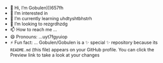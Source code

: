 - 👋 Hi, I’m Gobulen)))657fh
- 👀 I’m interested in 
- 🌱 I’m currently learning uhdtyshtbhstrh
- 💞️ I’m looking to rezgrdhzdg
- 📫 How to reach me ...
- 😄 Pronouns: ...uyt7fgyuiop
- ⚡ Fun fact: ...
Gobulen/Gobulen is a ✨ special ✨ repository because its `README.md` (this file) appears on your GitHub profile.
You can click the Preview link to take a look at your changes
